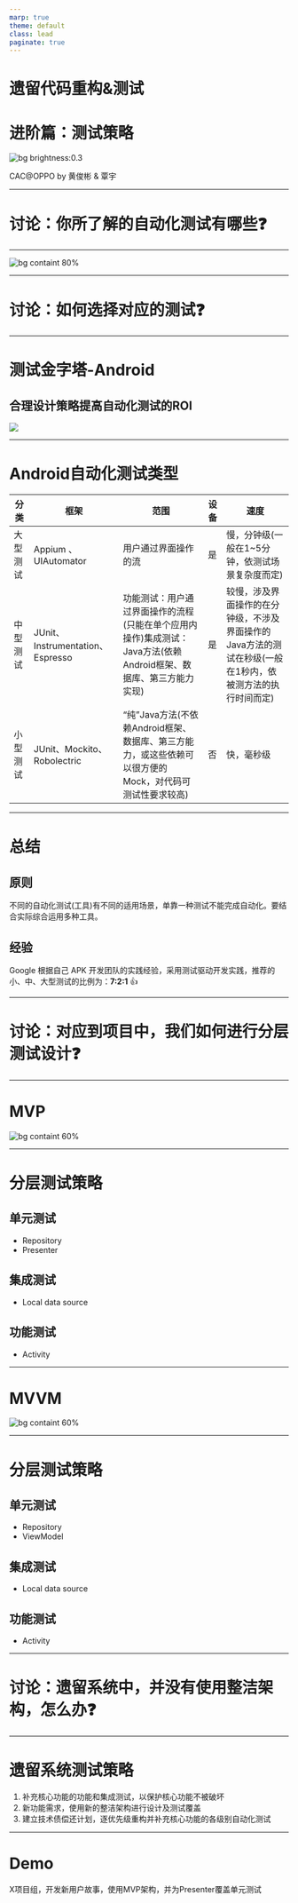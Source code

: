 ```yaml
---
marp: true
theme: default
class: lead
paginate: true
---
```

<!-- _class: invert -->

# <!--fit--> 遗留代码重构&测试

# 进阶篇：测试策略

![bg brightness:0.3](http://5b0988e595225.cdn.sohucs.com/images/20190911/718243ebcaca488eaa50fc2637e3e477.jpeg)

CAC@OPPO by 黄俊彬 & 覃宇

---

# 讨论：你所了解的自动化测试有哪些:question:

---
<!-- 对测试活动/实践/方法进行分类 -->

![bg containt 80%](/assets/test-type.png)

---

# 讨论：如何选择对应的测试:question:

---

# 测试金字塔-Android

## 合理设计策略提高自动化测试的ROI

![](assets/test-pyramid.png)

---

# Android自动化测试类型

| 分类   | 框架  | 范围                                                                                           | 设备 | 速度                                                                                   |
|--------|--------------------------------|------------------------------------------------------------------------------------------------|-----|----------------------------------------------------------------------------------------|
| 大型测试 | Appium 、UIAutomator            | 用户通过界面操作的流                                                                              | 是  | 慢，分钟级(一般在1~5分钟，依测试场景复杂度而定)                                                |
| 中型测试 | JUnit、Instrumentation、Espresso | 功能测试：用户通过界面操作的流程(只能在单个应用内操作)集成测试：Java方法(依赖Android框架、数据库、第三方能力实现) | 是  | 较慢，涉及界面操作的在分钟级，不涉及界面操作的Java方法的测试在秒级(一般在1秒内，依被测方法的执行时间而定) |
| 小型测试 | JUnit、Mockito、Robolectric      | “纯”Java方法(不依赖Android框架、数据库、第三方能力，或这些依赖可以很方便的Mock，对代码可测试性要求较高)        | 否  | 快，毫秒级                                                                               |

---

# 总结 

## 原则

不同的自动化测试(工具)有不同的适用场景，单靠一种测试不能完成自动化。要结合实际综合运用多种工具。

## 经验 

Google 根据自己 APK 开发团队的实践经验，采用测试驱动开发实践，推荐的小、中、大型测试的比例为：**7:2:1** :+1:

---

# 讨论：对应到项目中，我们如何进行分层测试设计:question:

---

# MVP

![bg containt 60%](/assets/mvp.png)

---

# 分层测试策略

## 单元测试

* Repository
* Presenter

## 集成测试

* Local data source

## 功能测试

* Activity

---

# MVVM

![bg containt 60%](/assets/mvvm.png)

---

# 分层测试策略

## 单元测试

* Repository
* ViewModel

## 集成测试

* Local data source

## 功能测试

* Activity

---

# 讨论：遗留系统中，并没有使用整洁架构，怎么办:question:

---
 
# 遗留系统测试策略

1. 补充核心功能的功能和集成测试，以保护核心功能不被破坏
2. 新功能需求，使用新的整洁架构进行设计及测试覆盖
3. 建立技术债偿还计划，逐优先级重构并补充核心功能的各级别自动化测试

---
<!-- _class: invert -->

# <!--fit--> Demo

X项目组，开发新用户故事，使用MVP架构，并为Presenter覆盖单元测试

 